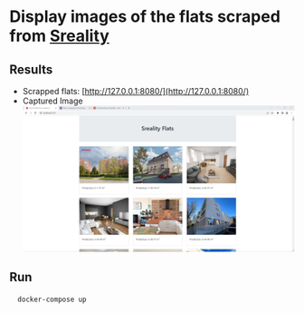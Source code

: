 # Display images of the flats scraped from [Sreality](https://sreality.cz/)

## Results

- Scrapped flats: [http://127.0.0.1:8080/](http://127.0.0.1:8080/)
- Captured Image
  ![Capture](./doc/capture.png)

## Run
  ```shell
    docker-compose up
  ```
